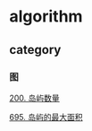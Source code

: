 # algorithm

## category

### 图
[200. 岛屿数量](leetcode/l200/200.%20岛屿数量.go)
 
[695. 岛屿的最大面积](leetcode/l695/695.%20岛屿的最大面积.go)